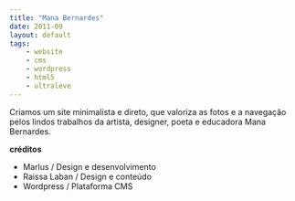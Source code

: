 ```yaml
---
title: "Mana Bernardes"
date: 2011-09
layout: default
tags:
	- website
	- cms
	- wordpress
	- html5
	- ultraleve
---
```


Criamos um site minimalista e direto, que valoriza as fotos e a navegação pelos lindos trabalhos da artista, designer, poeta e educadora Mana Bernardes.

**créditos**

- Marlus / Design e desenvolvimento
- Raissa Laban / Design e conteúdo
- Wordpress / Plataforma CMS